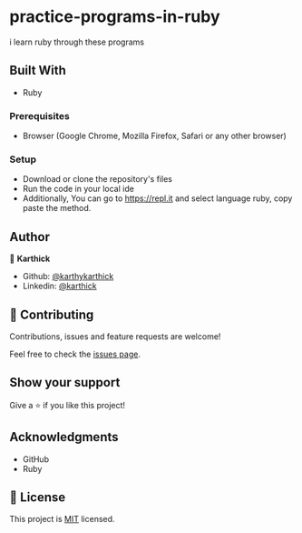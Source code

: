 # practice-programs-in-ruby
i learn ruby through these programs


## Built With

- Ruby

### Prerequisites

- Browser (Google Chrome, Mozilla Firefox, Safari or any other browser)

### Setup

- Download or clone the repository's files
- Run the code in your local ide
- Additionally, You can go to https://repl.it and select language ruby, copy paste the method.

## Author

👤 **Karthick**

- Github: [@karthykarthick](https://github.com/karthykarthick)
- Linkedin: [@karthick](https://www.linkedin.com/in/karthick-harimoorthy/)


## 🤝 Contributing

Contributions, issues and feature requests are welcome!

Feel free to check the [issues page](https://github.com/karthykarthick/practice-programs-in-ruby/issues).

## Show your support

Give a ⭐️ if you like this project!

## Acknowledgments

- GitHub
- Ruby

## 📝 License


This project is [MIT](LICENSE) licensed.
